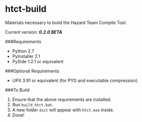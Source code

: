 htct-build
==========

Materials necessary to build the Hazard Team Compile Tool.

Current version: ___0.2.0 BETA___


###Requirements
* Python 2.7
* PyInstaller 2.1
* PySide 1.2.1 or equivalent

###Optional Requirements
* UPX 3.91 or equivalent (for PYD and executable compression)

###To Build
1. Ensure that the above requirements are installed.
2. Run `build_htct.bat`.
3. A new folder `dist` will appear with `htct.exe` inside.
3. Done!
